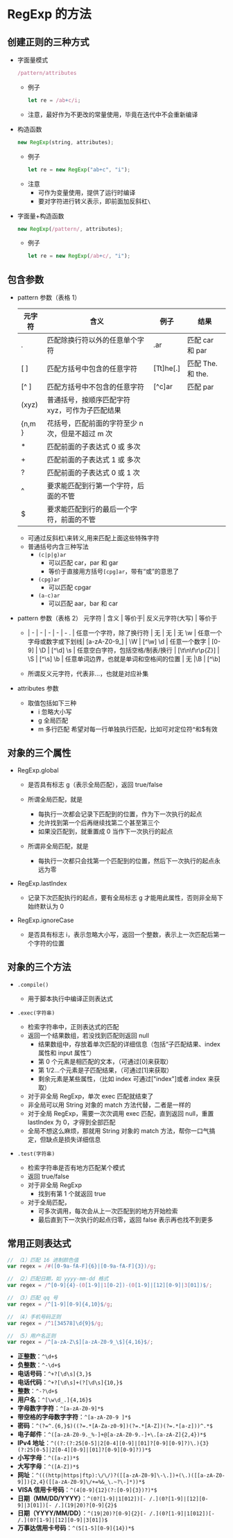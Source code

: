 # RegExp 的方法

## 创建正则的三种方式

- 字面量模式

  ```js
  /pattern/attributes
  ```

  - 例子
    ```js
    let re = /ab+c/i;
    ```
  - 注意，最好作为不更改的常量使用，毕竟在迭代中不会重新编译

- 构造函数

  ```js
  new RegExp(string, attributes);
  ```

  - 例子
    ```js
    let re = new RegExp("ab+c", "i");
    ```
  - 注意
    - 可作为变量使用，提供了运行时编译
    - 要对字符进行转义表示，即前面加反斜杠`\`

- 字面量+构造函数
  ```js
  new RegExp(/pattern/, attributes);
  ```
  - 例子
    ```js
    let re = new RegExp(/ab+c/, "i");
    ```

## 包含参数

- pattern 参数（表格 1）

  | 元字符 | 含义                                             | 例子      | 结果             |
  | ------ | ------------------------------------------------ | --------- | ---------------- |
  | .      | 匹配除换行符以外的任意单个字符                   | .ar       | 匹配 car 和 par  |
  | [ ]    | 匹配方括号中包含的任意字符                       | [Tt]he[.] | 匹配 The.和 the. |
  | [^ ]   | 匹配方括号中不包含的任意字符                     | [^c]ar    | 匹配 par         |
  | (xyz)  | 普通括号，按顺序匹配字符 xyz，可作为子匹配结果   |
  | {n,m } | 花括号，匹配前面的字符至少 n 次，但是不超过 m 次 |
  | \*     | 匹配前面的子表达式 0 或 多次                     |
  | +      | 匹配前面的子表达式 1 或 多次                     |
  | ?      | 匹配前面的子表达式 0 或 1 次                     |
  | ^      | 要求能匹配到行第一个字符，后面的不管             |
  | $      | 要求能匹配到行的最后一个字符，前面的不管         |

  - 可通过反斜杠\来转义,用来匹配上面这些特殊字符
  - 普通括号内含三种写法
    - `(c|p|g)ar`
      - 可以匹配 car，par 和 gar
      - 等价于直接用方括号`[cpg]ar`，带有“或”的意思了
    - `(cpg)ar`
      - 可以匹配 cpgar
    - `(a-c)ar`
      - 可以匹配 aar，bar 和 car

- pattern 参数（表格 2）
  元字符 | 含义 | 等价于| 反义元字符(大写) | 等价于

  - | - | - | - | - | -
    . | 任意一个字符，除了换行符 | 无 | 无 | 无
    \w | 任意一个字母或数字或下划线| [a-zA-Z0-9_] | \W | [^\w]
    \d | 任意一个数字 | [0-9] | \D | [^\d]
    \s | 任意空白字符，包括空格/制表/换行 | [\t\n\f\r\p{Z}] | \S | [^\s]
    \b | 任意单词边界，也就是单词和空格间的位置 | 无 |\B | [^\b]

  - 所谓反义元字符，代表非...，也就是对应补集

- attributes 参数
  - 取值包括如下三种
    - i 忽略大小写
    - g 全局匹配
    - m 多行匹配 希望对每一行单独执行匹配，比如可对定位符^和$有效

## 对象的三个属性

- RegExp.global

  - 是否具有标志 g（表示全局匹配），返回 true/false
  - 所谓全局匹配，就是

    - 每执行一次都会记录下匹配到的位置，作为下一次执行的起点
    - 允许找到第一个后再继续找第二个甚至第三个
    - 如果没匹配到，就重置成 0 当作下一次执行的起点

  - 所谓非全局匹配，就是
    - 每执行一次都只会找第一个匹配到的位置，然后下一次执行的起点永远为零

- RegExp.lastIndex

  - 记录下次匹配执行的起点，要有全局标志 g 才能用此属性，否则非全局下始终默认为 0

- RegExp.ignoreCase
  - 是否具有标志 i，表示忽略大小写，返回一个整数，表示上一次匹配后第一个字符的位置

## 对象的三个方法

- `.compile()`

  - 用于脚本执行中编译正则表达式

- `.exec(字符串)`
  - 检索字符串中，正则表达式的匹配
  - 返回一个结果数组，若没找到匹配则返回 null
    - 结果数组中，存放着单次匹配的详细信息（包括“子匹配结果、index 属性和 input 属性”）
    - 第 0 个元素是相匹配的文本，（可通过[0]来获取）
    - 第 1/2...个元素是子匹配结果，（可通过[1]来获取）
    - 剩余元素是某些属性，（比如 index 可通过["index"]或者.index 来获取）
  - 对于非全局 RegExp，单次 exec 匹配就结束了
  - 非全局可以用 String 对象的 match 方法代替，二者是一样的
  - 对于全局 RegExp，需要一次次调用 exec 匹配，直到返回 null，重置 lastIndex 为 0，才得到全部匹配
  - 全局不想这么麻烦，那就用 String 对象的 match 方法，帮你一口气搞定，但缺点是损失详细信息
- `.test(字符串)`
  - 检索字符串是否有地方匹配某个模式
  - 返回 true/false
  - 对于非全局 RegExp
    - 找到有第 1 个就返回 true
  - 对于全局匹配，
    - 可多次调用，每次会从上一次匹配到的地方开始检索
    - 最后直到下一次执行的起点归零，返回 false 表示再也找不到更多

## 常用正则表达式

```js
// （1）匹配 16 进制颜色值
var regex = /#([0-9a-fA-F]{6}|[0-9a-fA-F]{3})/g;

// （2）匹配日期，如 yyyy-mm-dd 格式
var regex = /^[0-9]{4}-(0[1-9]|1[0-2])-(0[1-9]|[12][0-9]|3[01])$/;

// （3）匹配 qq 号
var regex = /^[1-9][0-9]{4,10}$/g;

// （4）手机号码正则
var regex = /^1[34578]\d{9}$/g;

// （5）用户名正则
var regex = /^[a-zA-Z\$][a-zA-Z0-9_\$]{4,16}$/;
```

- **正整数**：`^\d+$`
- **负整数**：`^-\d+$`
- **电话号码**：`^+?[\d\s]{3,}$`
- **电话代码**：`^+?[\d\s]+(?[\d\s]{10,}$`
- **整数**：`^-?\d+$`
- **用户名**：`^[\w\d_.]{4,16}$`
- **字母数字字符**：`^[a-zA-Z0-9]*$`
- **带空格的字母数字字符**：`^[a-zA-Z0-9 ]*$`
- **密码**：`^(?=^.{6,}$)((?=.*[A-Za-z0-9])(?=.*[A-Z])(?=.*[a-z]))^.*$`
- **电子邮件**：`^([a-zA-Z0-9._%-]+@[a-zA-Z0-9.-]+\.[a-zA-Z]{2,4})*$`
- **IPv4 地址**：`^((?:(?:25[0-5]|2[0-4][0-9]|[01]?[0-9][0-9]?)\.){3}(?:25[0-5]|2[0-4][0-9]|[01]?[0-9][0-9]?))*$`
- **小写字母**：`^([a-z])*$`
- **大写字母**：`^([A-Z])*$`
- **网址**：`^(((http|https|ftp):\/\/)?([[a-zA-Z0-9]\-\.])+(\.)([[a-zA-Z0-9]]){2,4}([[a-zA-Z0-9]\/+=%&_\.~?\-]*))*$`
- **VISA 信用卡号码**：`^(4[0-9]{12}(?:[0-9]{3})?)*$`
- **日期（MM/DD/YYYY）**：`^(0?[1-9]|1[012])[- /.](0?[1-9]|[12][0-9]|3[01])[- /.](19|20)?[0-9]{2}$`
- **日期（YYYY/MM/DD）**：`^(19|20)?[0-9]{2}[- /.](0?[1-9]|1[012])[- /.](0?[1-9]|[12][0-9]|3[01])$`
- **万事达信用卡号码**：`^(5[1-5][0-9]{14})*$`
